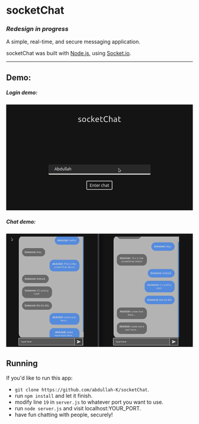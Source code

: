 # socketChat

### _Redesign in progress_
A simple, real-time, and secure messaging application.

socketChat was built with [Node.js](https://nodejs.org/en/), using [Socket.io](https://socket.io).

___
## Demo:
##### Login demo:
![login screen demo](demo_login.png)

##### Chat demo:
![chat screen demo](demo_chat.png)

## Running
If you'd like to run this app:
- `git clone https://github.com/abdullah-K/socketChat`.
- run `npm install` and let it finish.
- modify line `19` in `server.js` to whatever port you want to use.
- run `node server.js` and visit localhost:YOUR_PORT.
- have fun chatting with people, securely!
